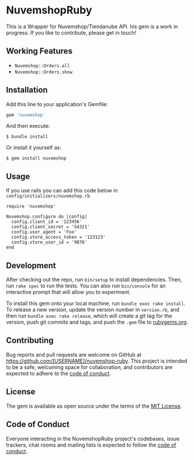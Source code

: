 # NuvemshopRuby

This is a Wrapper for Nuvemshop/Tiendanube API. his gem is a work in progress. If you like to contribute, please get in touch!

## Working Features

- `Nuvemshop::Orders.all`
- `Nuvemshop::Orders.show`

## Installation

Add this line to your application's Gemfile:

```ruby
gem 'nuvemshop'
```

And then execute:

    $ bundle install

Or install it yourself as:

    $ gem install nuvemshop

## Usage

If you use rails you can add this code below in `config/initializers/nuvemshop.rb`
```
require 'nuvemshop'

Nuvemshop.configure do |config|
  config.client_id = '123456'
  config.client_secret = '54321'
  config.user_agent = 'Foo'
  config.store_access_token = '123123'
  config.store_user_id = '9876'
end
```

## Development

After checking out the repo, run `bin/setup` to install dependencies. Then, run `rake spec` to run the tests. You can also run `bin/console` for an interactive prompt that will allow you to experiment.

To install this gem onto your local machine, run `bundle exec rake install`. To release a new version, update the version number in `version.rb`, and then run `bundle exec rake release`, which will create a git tag for the version, push git commits and tags, and push the `.gem` file to [rubygems.org](https://rubygems.org).

## Contributing

Bug reports and pull requests are welcome on GitHub at https://github.com/[USERNAME]/nuvemshop-ruby. This project is intended to be a safe, welcoming space for collaboration, and contributors are expected to adhere to the [code of conduct](https://github.com/[USERNAME]/nuvemshop_ruby/blob/master/CODE_OF_CONDUCT.md).


## License

The gem is available as open source under the terms of the [MIT License](https://opensource.org/licenses/MIT).

## Code of Conduct

Everyone interacting in the NuvemshopRuby project's codebases, issue trackers, chat rooms and mailing lists is expected to follow the [code of conduct](https://github.com/[USERNAME]/nuvemshop_ruby/blob/master/CODE_OF_CONDUCT.md).
